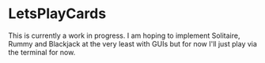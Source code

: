 # LetsPlayCards

This is currently a work in progress. I am hoping to implement Solitaire, Rummy and Blackjack at the very least with GUIs but for now I'll just play via the terminal for now.
